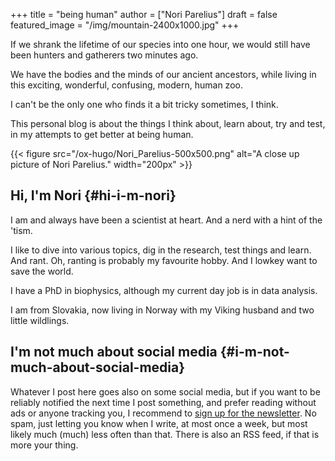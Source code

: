 +++
title = "being human"
author = ["Nori Parelius"]
draft = false
featured_image = "/img/mountain-2400x1000.jpg"
+++

If we shrank the lifetime of our species into one hour, we would still have been hunters and gatherers two minutes ago.

We have the bodies and the minds of our ancient ancestors, while living in this exciting, wonderful, confusing, modern, human zoo.

I can't be the only one who finds it a bit tricky sometimes, I think.

This personal blog is about the things I think about, learn about, try and test, in my attempts to get better at being human.

{{< figure src="/ox-hugo/Nori_Parelius-500x500.png" alt="A close up picture of Nori Parelius." width="200px" >}}


## Hi, I'm Nori {#hi-i-m-nori}

I am and always have been a scientist at heart. And a nerd with a hint of the 'tism.

I like to dive into various topics, dig in the research, test things and learn. And rant. Oh, ranting is probably my favourite hobby. And I lowkey want to save the world.

I have a PhD in biophysics, although my current day job is in data analysis.

I am from Slovakia, now living in Norway with my Viking husband and two little wildlings.


## I'm not much about social media {#i-m-not-much-about-social-media}

Whatever I post here goes also on some social media, but if you want to be reliably notified the next time I post something, and prefer reading without ads or anyone tracking you, I recommend to [sign up for the newsletter](https://76227124.sibforms.com/serve/MUIFABS3ijCScNnROypwZa6KRuwNd7uKSN6tAZfM9Vd4JK01iH7yyf8ejNH0bZ0MYABUOsNSOBGb4NguWwGNw7-mRMjrcxrIBJfiK7O2wrqtkxkKS8gFZl5niTZ0MtkmzgWcxoMfxXhHB4Ng3wV2CgqFBe7BdoAN6d9XJnVYL5Ngu1XooynlpsnMYCljApjHxPDWEqoZuHrkiwmv). No spam, just letting you know when I write, at most once a week, but most likely much (much) less often than that. There is also an RSS feed, if that is more your thing.

